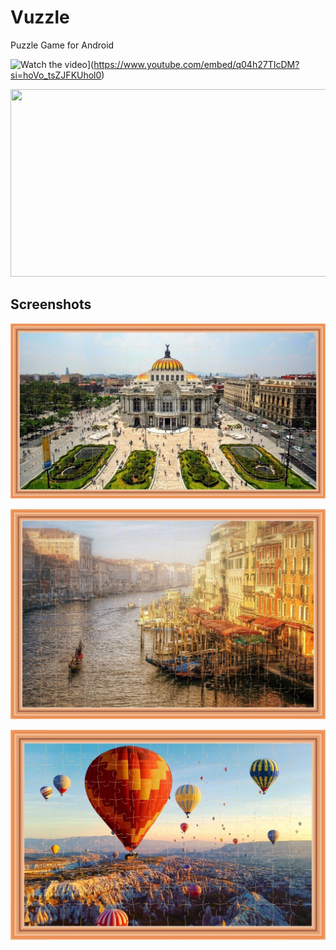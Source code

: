 # Vuzzle
Puzzle Game for Android


![Watch the video](https://img.youtube.com/vi/<VIDEO_ID>/hqdefault.jpg)](https://www.youtube.com/embed/q04h27TIcDM?si=hoVo_tsZJFKUhol0)

[<img src="https://img.youtube.com/vi/<VIDEO_ID>/hqdefault.jpg" width="600" height="300"
/>](https://www.youtube.com/embed/q04h27TIcDM?si=hoVo_tsZJFKUhol0)


## Screenshots

![MuseoBellasArtesMéxico](https://github.com/Jmlucero1984/Vuzzle/blob/main/ScreenShot_1.jpeg)
 

![Venezia](https://github.com/Jmlucero1984/Vuzzle/blob/main/ScreenShot_2.jpeg)

 ![capadocia](https://github.com/Jmlucero1984/Vuzzle/blob/main/ScreenShot_3.jpeg)
